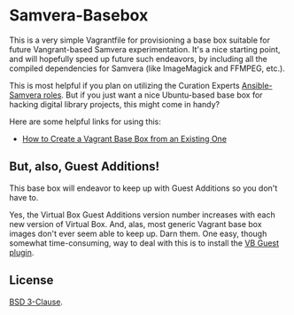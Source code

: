 # Samvera-Basebox

This is a very simple Vagrantfile for provisioning a base box suitable for future
Vangrant-based Samvera experimentation. It's a nice starting point, and will
hopefully speed up future such endeavors, by including all the compiled
dependencies for Samvera (like ImageMagick and FFMPEG, etc.).

This is most helpful if you plan on utilizing the Curation Experts
[Ansible-Samvera roles](https://github.com/curationexperts/ansible-samvera). But if you just want a nice Ubuntu-based base box
for hacking digital library projects, this might come in handy?

Here are some helpful links for using this:

 * [How to Create a Vagrant Base Box from an Existing One](https://scotch.io/tutorials/how-to-create-a-vagrant-base-box-from-an-existing-one)

## But, also, Guest Additions!
This base box will endeavor to keep up with Guest Additions so you don't have to.

Yes, the Virtual Box Guest Additions version number increases with each new version
of Virtual Box. And, alas, most generic Vagrant base box images don't ever
seem able to keep up. Darn them. One easy, though somewhat time-consuming, way to
deal with this is to install the [VB Guest plugin](https://github.com/dotless-de/vagrant-vbguest).

## License
[BSD 3-Clause](http://opensource.org/licenses/BSD-3-Clause).
